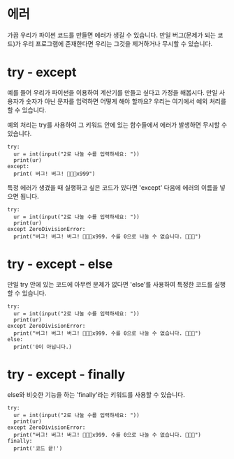 # 에러

가끔 우리가 파이썬 코드를 만들면 에러가 생길 수 있습니다. 만일 버그(문제가 되는 코드)가 우리 프로그램에 존재한다면 우리는 그것을 제거하거나 무시할 수 있습니다.

# try - except

예를 들어 우리가 파이썬을 이용하여 계산기를 만들고 싶다고 가정을 해봅시다. 만일 사용자가 숫자가 아닌 문자를 입력하면 어떻게 해야 할까요? 우리는 여기에서 예외 처리를 할 수 있습니다.

예외 처리는 try를 사용하여 그 키워드 안에 있는 함수들에서 에러가 발생하면 무시할 수 있습니다.

```
try:
  ur = int(input("2로 나눌 수를 입력하세요: "))
  print(ur)
except:
  print( 버그! 버그! 🐛🐛🐛x999")
```

특정 에러가 생겼을 때 실행하고 싶은 코드가 있다면 'except' 다음에 에러의 이름을 넣으면 됩니다.

```
try:
  ur = int(input("2로 나눌 수를 입력하세요: "))
  print(ur)
except ZeroDivisionError:
  print("버그! 버그! 버그! 🐛🐛🐛x999. 수를 0으로 나눌 수 없습니다. 🐛🐛🐛")
```

# try - except - else

만일 try 안에 있는 코드에 아무런 문제가 없다면 'else'를 사용하여 특정한 코드를 실행할 수 있습니다.

```
try:
  ur = int(input("2로 나눌 수를 입력하세요: "))
  print(ur)
except ZeroDivisionError:
  print("버그! 버그! 버그! 🐛🐛🐛x999. 수를 0으로 나눌 수 없습니다. 🐛🐛🐛")
else:
  print('0이 아닙니다.)
```

# try - except - finally

else와 비슷한 기능을 하는 'finally'라는 키워드를 사용할 수 있습니다.

```
try:
  ur = int(input("2로 나눌 수를 입력하세요: "))
  print(ur)
except ZeroDivisionError:
  print("버그! 버그! 버그! 🐛🐛🐛x999. 수를 0으로 나눌 수 없습니다. 🐛🐛🐛")
finally:
  print('코드 끝!')
```
